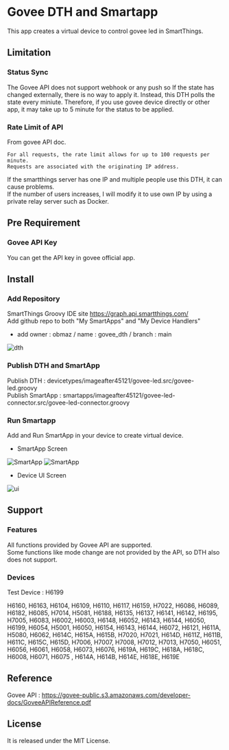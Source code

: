 # Govee DTH and Smartapp
This app creates a virtual device to control govee led in SmartThings.

## Limitation
### Status Sync
The Govee API does not support webhook or any push so If the state has changed externally, there is no way to apply it. Instead, this DTH polls the state every miniute. Therefore, if you use govee device directly or other app, it may take up to 5 minute for the status to be applied.

### Rate Limit of API
From govee API doc. 
```
For all requests, the rate limit allows for up to 100 requests per minute. 
Requests are associated with the originating IP address.
```

If the smartthings server has one IP and multiple people use this DTH, it can cause problems.  
If the number of users increases, I will modify it to use own IP by using a private relay server such as Docker.  

## Pre Requirement
### Govee API Key
You can get the API key in govee official app.  

## Install
### Add Repository
SmartThings Groovy IDE site https://graph.api.smartthings.com/  
Add github repo to both "My SmartApps" and "My Device Handlers"
- add owner : obmaz / name : govee_dth / branch : main

![dth](./readme_images/repo_add.png)

### Publish DTH and SmartApp
Publish DTH : devicetypes/imageafter45121/govee-led.src/govee-led.groovy  
Publish SmartApp : smartapps/imageafter45121/govee-led-connector.src/govee-led-connector.groovy

### Run Smartapp
Add and Run SmartApp in your device to create virtual device.  

* SmartApp Screen

![SmartApp](./readme_images/smartapp1.jpg)
![SmartApp](./readme_images/smartapp2.jpg)

* Device UI Screen

![ui](./readme_images/app1.jpg)

## Support
### Features
All functions provided by Govee API are supported.  
Some functions like mode change are not provided by the API, so DTH also does not support.  

### Devices
Test Device : H6199  
  
H6160, H6163,
H6104, H6109, H6110, H6117, H6159, H7022, H6086, H6089, H6182,
H6085, H7014, H5081, H6188, H6135, H6137, H6141, H6142, H6195,
H7005, H6083, H6002, H6003, H6148, H6052, H6143, H6144, H6050,
H6199, H6054, H5001, H6050, H6154, H6143, H6144, H6072, H6121,
H611A, H5080, H6062, H614C, H615A, H615B, H7020, H7021, H614D,
H611Z, H611B, H611C, H615C, H615D, H7006, H7007, H7008, H7012,
H7013, H7050, H6051, H6056, H6061, H6058, H6073, H6076, H619A,
H619C, H618A, H618C, H6008, H6071, H6075 , H614A, H614B, H614E,
H618E, H619E

## Reference
Govee API : https://govee-public.s3.amazonaws.com/developer-docs/GoveeAPIReference.pdf

## License
It is released under the MIT License.
